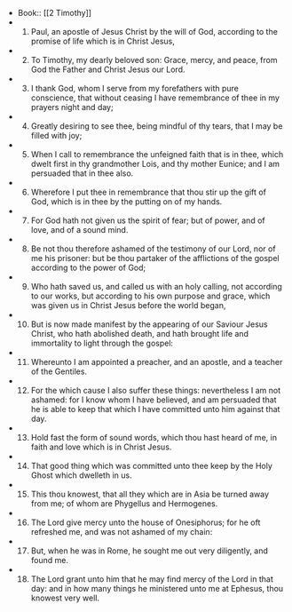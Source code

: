 - Book:: [[2 Timothy]]
- 1. Paul, an apostle of Jesus Christ by the will of God, according to the promise of life which is in Christ Jesus,
- 2. To Timothy, my dearly beloved son: Grace, mercy, and peace, from God the Father and Christ Jesus our Lord.
- 3. I thank God, whom I serve from my forefathers with pure conscience, that without ceasing I have remembrance of thee in my prayers night and day;
- 4. Greatly desiring to see thee, being mindful of thy tears, that I may be filled with joy;
- 5. When I call to remembrance the unfeigned faith that is in thee, which dwelt first in thy grandmother Lois, and thy mother Eunice; and I am persuaded that in thee also.
- 6. Wherefore I put thee in remembrance that thou stir up the gift of God, which is in thee by the putting on of my hands.
- 7. For God hath not given us the spirit of fear; but of power, and of love, and of a sound mind.
- 8. Be not thou therefore ashamed of the testimony of our Lord, nor of me his prisoner: but be thou partaker of the afflictions of the gospel according to the power of God;
- 9. Who hath saved us, and called us with an holy calling, not according to our works, but according to his own purpose and grace, which was given us in Christ Jesus before the world began,
- 10. But is now made manifest by the appearing of our Saviour Jesus Christ, who hath abolished death, and hath brought life and immortality to light through the gospel:
- 11. Whereunto I am appointed a preacher, and an apostle, and a teacher of the Gentiles.
- 12. For the which cause I also suffer these things: nevertheless I am not ashamed: for I know whom I have believed, and am persuaded that he is able to keep that which I have committed unto him against that day.
- 13. Hold fast the form of sound words, which thou hast heard of me, in faith and love which is in Christ Jesus.
- 14. That good thing which was committed unto thee keep by the Holy Ghost which dwelleth in us.
- 15. This thou knowest, that all they which are in Asia be turned away from me; of whom are Phygellus and Hermogenes.
- 16. The Lord give mercy unto the house of Onesiphorus; for he oft refreshed me, and was not ashamed of my chain:
- 17. But, when he was in Rome, he sought me out very diligently, and found me.
- 18. The Lord grant unto him that he may find mercy of the Lord in that day: and in how many things he ministered unto me at Ephesus, thou knowest very well.
